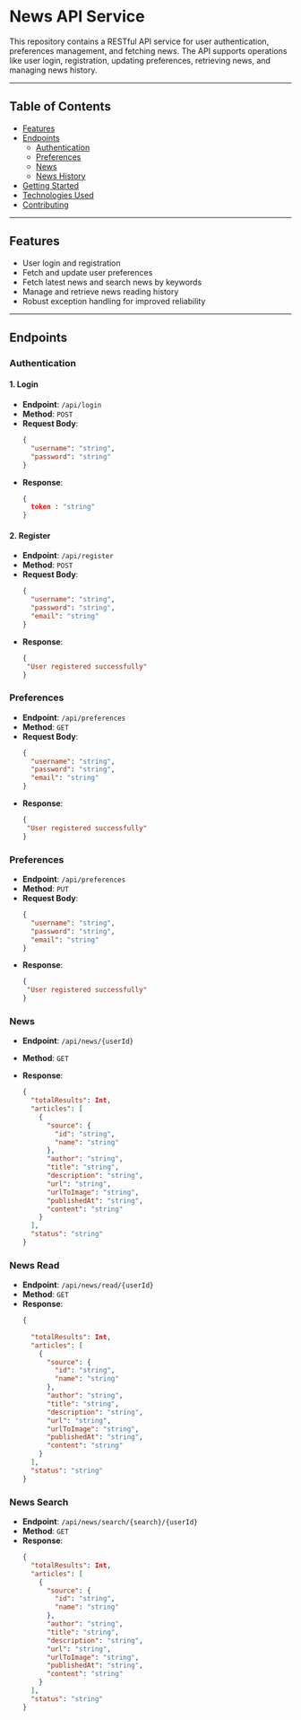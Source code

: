 # News API Service

This repository contains a RESTful API service for user authentication, preferences management, and fetching news. The API supports operations like user login, registration, updating preferences, retrieving news, and managing news history.

---

## Table of Contents

- [Features](#features)
- [Endpoints](#endpoints)
    - [Authentication](#authentication)
    - [Preferences](#preferences)
    - [News](#news)
    - [News History](#news-history)
- [Getting Started](#getting-started)
- [Technologies Used](#technologies-used)
- [Contributing](#contributing)

---

## Features

- User login and registration
- Fetch and update user preferences
- Fetch latest news and search news by keywords
- Manage and retrieve news reading history
- Robust exception handling for improved reliability

---

## Endpoints

### Authentication

#### 1. **Login**
- **Endpoint**: `/api/login`
- **Method**: `POST`
- **Request Body**:
  ```json
  {
    "username": "string",
    "password": "string"
  }

- **Response**:
  ```json
  {
    token : "string"
  }
  
#### 2. **Register**
- **Endpoint**: `/api/register`
- **Method**: `POST`
- **Request Body**:
  ```json
  {
    "username": "string",
    "password": "string",
    "email": "string"
  }

- **Response**:
  ```json
  {
   "User registered successfully"
  } 

### Preferences
- **Endpoint**: `/api/preferences`
- **Method**: `GET`
- **Request Body**:
  ```json
  {
    "username": "string",
    "password": "string",
    "email": "string"
  }

- **Response**:
  ```json
  {
   "User registered successfully"
  } 

### Preferences
- **Endpoint**: `/api/preferences`
- **Method**: `PUT`
- **Request Body**:
  ```json
  {
    "username": "string",
    "password": "string",
    "email": "string"
  }

- **Response**:
  ```json
  {
   "User registered successfully"
  } 


### News
- **Endpoint**: `/api/news/{userId}`
- **Method**: `GET`

- **Response**:
  ```json
  {
    "totalResults": Int,
    "articles": [
      {
        "source": {
          "id": "string",
          "name": "string"
        },
        "author": "string",
        "title": "string",
        "description": "string",
        "url": "string",
        "urlToImage": "string",
        "publishedAt": "string",
        "content": "string"
      }
    ],
    "status": "string"
  } 

### News Read
- **Endpoint**: `/api/news/read/{userId}`
- **Method**: `GET`
- **Response**:
  ```json
  {
    
    "totalResults": Int,
    "articles": [
      {
        "source": {
          "id": "string",
          "name": "string"
        },
        "author": "string",
        "title": "string",
        "description": "string",
        "url": "string",
        "urlToImage": "string",
        "publishedAt": "string",
        "content": "string"
      }
    ],
    "status": "string"
  }

### News Search
- **Endpoint**: `/api/news/search/{search}/{userId}`
- **Method**: `GET`
- **Response**:
  ```json
  {
    "totalResults": Int,
    "articles": [
      {
        "source": {
          "id": "string",
          "name": "string"
        },
        "author": "string",
        "title": "string",
        "description": "string",
        "url": "string",
        "urlToImage": "string",
        "publishedAt": "string",
        "content": "string"
      }
    ],
    "status": "string"
  }
